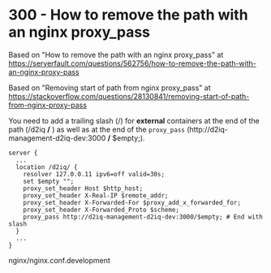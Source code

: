 # 300 - How to remove the path with an nginx proxy_pass

Based on "How to remove the path with an nginx proxy_pass" at https://serverfault.com/questions/562756/how-to-remove-the-path-with-an-nginx-proxy-pass

Based on "Removing start of path from nginx proxy_pass" at https://stackoverflow.com/questions/28130841/removing-start-of-path-from-nginx-proxy-pass

You need to add a trailing slash (/) for **external** containers at the end of the path (/d2iq **/** ) as well as at the end of the ```proxy_pass``` (http://d2iq-management-d2iq-dev:3000 **/** $empty;).

```
server {
  ...
  location /d2iq/ {
    resolver 127.0.0.11 ipv6=off valid=30s;
    set $empty "";
    proxy_set_header Host $http_host;
    proxy_set_header X-Real-IP $remote_addr;
    proxy_set_header X-Forwarded-For $proxy_add_x_forwarded_for;
    proxy_set_header X-Forwarded_Proto $scheme;
    proxy_pass http://d2iq-management-d2iq-dev:3000/$empty; # End with slash
  }
  ...
}
```

nginx/nginx.conf.development
